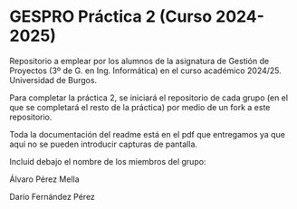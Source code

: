 # GESPRO Práctica 2 (Curso 2024-2025)
Repositorio a emplear por los alumnos de la asignatura de Gestión de Proyectos (3º de G. en Ing. Informática) en el curso académico 2024/25. Universidad de Burgos.

Para completar la práctica 2, se iniciará el repositorio de cada grupo (en el que se completará el resto de la práctica) por medio de un fork a este repositorio.

Toda la documentación del readme está en el pdf que entregamos ya que aquí no se pueden introducir capturas de pantalla.


Incluid debajo el nombre de los miembros del grupo:

Álvaro Pérez Mella

Darío Fernández Pérez
